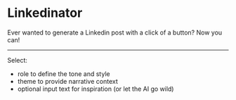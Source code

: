 # Linkedinator

Ever wanted to generate a Linkedin post with a click of a button? Now you can!

---
Select:
- role to define the tone and style
- theme to provide narrative context
- optional input text for inspiration (or let the AI go wild)
